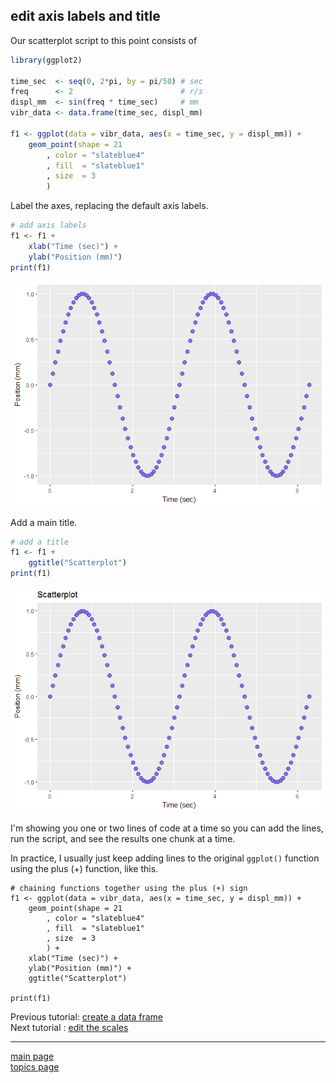 
edit axis labels and title
--------------------------

Our scatterplot script to this point consists of

``` r
library(ggplot2)

time_sec  <- seq(0, 2*pi, by = pi/50) # sec
freq      <- 2                        # r/s
displ_mm  <- sin(freq * time_sec)     # mm
vibr_data <- data.frame(time_sec, displ_mm)

f1 <- ggplot(data = vibr_data, aes(x = time_sec, y = displ_mm)) +
    geom_point(shape = 21
        , color = "slateblue4"
        , fill  = "slateblue1"
        , size  = 3
        )
```

Label the axes, replacing the default axis labels.

``` r
# add axis labels
f1 <- f1 + 
    xlab("Time (sec)") + 
    ylab("Position (mm)")
print(f1)
```

![](tut-0306_edit-axis-labels-title_files/figure-markdown_github-ascii_identifiers/unnamed-chunk-3-1.png)

Add a main title.

``` r
# add a title
f1 <- f1 + 
    ggtitle("Scatterplot")
print(f1)
```

![](tut-0306_edit-axis-labels-title_files/figure-markdown_github-ascii_identifiers/unnamed-chunk-4-1.png)

I'm showing you one or two lines of code at a time so you can add the lines, run the script, and see the results one chunk at a time.

In practice, I usually just keep adding lines to the original `ggplot()` function using the plus (+) function, like this.

    # chaining functions together using the plus (+) sign
    f1 <- ggplot(data = vibr_data, aes(x = time_sec, y = displ_mm)) +
        geom_point(shape = 21
            , color = "slateblue4"
            , fill  = "slateblue1"
            , size  = 3
            ) +
        xlab("Time (sec)") + 
        ylab("Position (mm)") +
        ggtitle("Scatterplot")
        
    print(f1)

Previous tutorial: [create a data frame](tut-0305_edit-data-markers.md)<br> Next tutorial : [edit the scales](tut-0307_edit-scales.md)

------------------------------------------------------------------------

[main page](../README.md)<br> [topics page](README-by-topic.md)
